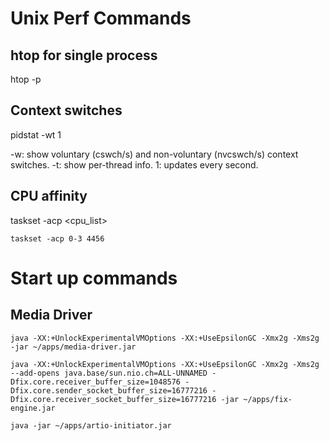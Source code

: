 # Unix Perf Commands

## htop for single process
htop -p <pid>

## Context switches

pidstat -wt 1

-w: show voluntary (cswch/s) and non-voluntary (nvcswch/s) context switches.
-t: show per-thread info.
1: updates every second.

## CPU affinity

taskset -acp <cpu_list> <pid>

```shell
taskset -acp 0-3 4456
```

# Start up commands

## Media Driver

```shell
java -XX:+UnlockExperimentalVMOptions -XX:+UseEpsilonGC -Xmx2g -Xms2g -jar ~/apps/media-driver.jar
```

```shell
java -XX:+UnlockExperimentalVMOptions -XX:+UseEpsilonGC -Xmx2g -Xms2g --add-opens java.base/sun.nio.ch=ALL-UNNAMED -Dfix.core.receiver_buffer_size=1048576 -Dfix.core.sender_socket_buffer_size=16777216 -Dfix.core.receiver_socket_buffer_size=16777216 -jar ~/apps/fix-engine.jar
```

```shell
java -jar ~/apps/artio-initiator.jar
```


 

